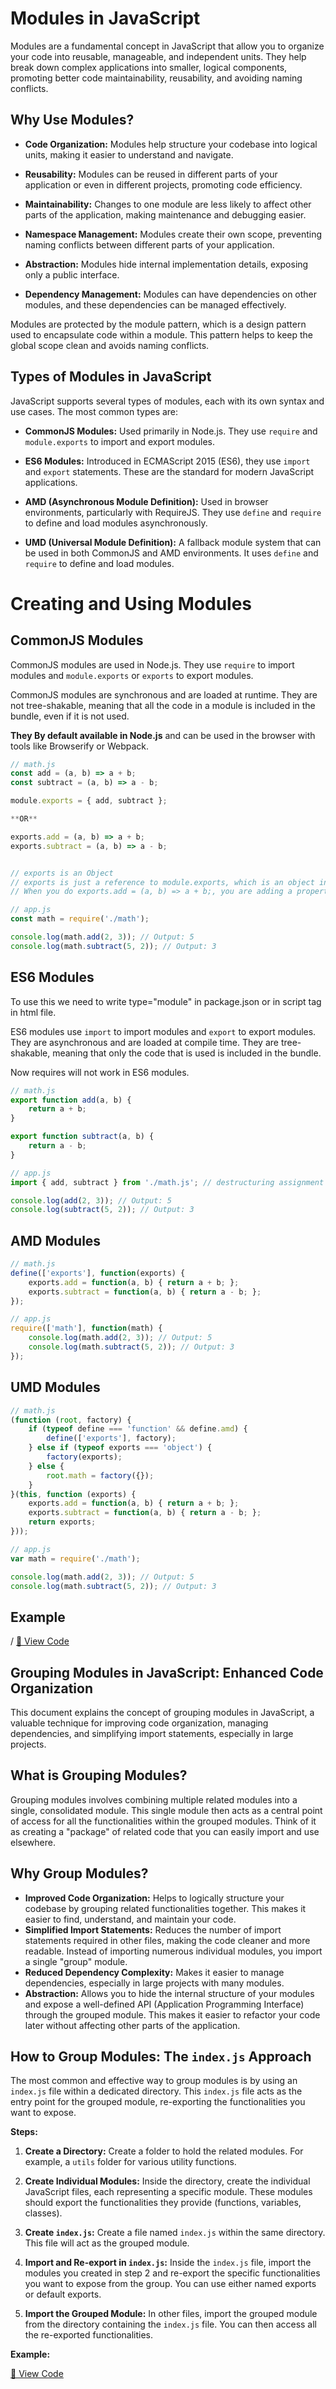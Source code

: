 # Modules in JavaScript

Modules are a fundamental concept in JavaScript that allow you to organize your code into reusable, manageable, and independent units. They help break down complex applications into smaller, logical components, promoting better code maintainability, reusability, and avoiding naming conflicts.

## Why Use Modules?

*   **Code Organization:** Modules help structure your codebase into logical units, making it easier to understand and navigate.
*   **Reusability:** Modules can be reused in different parts of your application or even in different projects, promoting code efficiency.
*   **Maintainability:** Changes to one module are less likely to affect other parts of the application, making maintenance and debugging easier.
*   **Namespace Management:** Modules create their own scope, preventing naming conflicts between different parts of your application.
*   **Abstraction:** Modules hide internal implementation details, exposing only a public interface.

*   **Dependency Management:** Modules can have dependencies on other modules, and these dependencies can be managed effectively.



Modules are protected by the module pattern, which is a design pattern used to encapsulate code within a module. This pattern helps to keep the global scope clean and avoids naming conflicts.


## Types of Modules in JavaScript


JavaScript supports several types of modules, each with its own syntax and use cases. The most common types are:

*   **CommonJS Modules:** Used primarily in Node.js. They use `require` and `module.exports` to import and export modules.

*   **ES6 Modules:** Introduced in ECMAScript 2015 (ES6), they use `import` and `export` statements. These are the standard for modern JavaScript applications.


*   **AMD (Asynchronous Module Definition):** Used in browser environments, particularly with RequireJS. They use `define` and `require` to define and load modules asynchronously.


*   **UMD (Universal Module Definition):** A fallback module system that can be used in both CommonJS and AMD environments. It uses `define` and `require` to define and load modules.





# Creating and Using Modules






## CommonJS Modules
 
CommonJS modules are used in Node.js. They use `require` to import modules and `module.exports` or `exports` to export modules.

CommonJS modules are synchronous and are loaded at runtime. They are not tree-shakable, meaning that all the code in a module is included in the bundle, even if it is not used.

**They By default available in Node.js** and can be used in the browser with tools like Browserify or Webpack.

```javascript
// math.js
const add = (a, b) => a + b;
const subtract = (a, b) => a - b;

module.exports = { add, subtract };

**OR**

exports.add = (a, b) => a + b;
exports.subtract = (a, b) => a - b;


// exports is an Object
// exports is just a reference to module.exports, which is an object in Node.js.
// When you do exports.add = (a, b) => a + b;, you are adding a property to the exports object, not declaring a new variable.

```

```javascript
// app.js
const math = require('./math');

console.log(math.add(2, 3)); // Output: 5
console.log(math.subtract(5, 2)); // Output: 3
```











## ES6 Modules

To use this we need to write type="module" in package.json or in script tag in html file.

ES6 modules use `import` to import modules and `export` to export modules. They are asynchronous and are loaded at compile time. They are tree-shakable, meaning that only the code that is used is included in the bundle.

Now requires will not work in ES6 modules.

```javascript
// math.js
export function add(a, b) {
    return a + b;
}

export function subtract(a, b) {
    return a - b;
}

```

```javascript
// app.js
import { add, subtract } from './math.js'; // destructuring assignment

console.log(add(2, 3)); // Output: 5
console.log(subtract(5, 2)); // Output: 3
```











## AMD Modules

```javascript
// math.js
define(['exports'], function(exports) {
    exports.add = function(a, b) { return a + b; };
    exports.subtract = function(a, b) { return a - b; };
});
```

```javascript
// app.js   
require(['math'], function(math) {
    console.log(math.add(2, 3)); // Output: 5
    console.log(math.subtract(5, 2)); // Output: 3
});
```

## UMD Modules

```javascript
// math.js
(function (root, factory) {
    if (typeof define === 'function' && define.amd) {
        define(['exports'], factory);
    } else if (typeof exports === 'object') {
        factory(exports);
    } else {
        root.math = factory({});
    }
}(this, function (exports) {
    exports.add = function(a, b) { return a + b; };
    exports.subtract = function(a, b) { return a - b; };
    return exports;
}));
```

```javascript
// app.js
var math = require('./math');

console.log(math.add(2, 3)); // Output: 5
console.log(math.subtract(5, 2)); // Output: 3
```

## Example

/ [📜 View Code](./examples/module-example.js)








## Grouping Modules in JavaScript: Enhanced Code Organization

This document explains the concept of grouping modules in JavaScript, a valuable technique for improving code organization, managing dependencies, and simplifying import statements, especially in large projects.

## What is Grouping Modules?

Grouping modules involves combining multiple related modules into a single, consolidated module. This single module then acts as a central point of access for all the functionalities within the grouped modules. Think of it as creating a "package" of related code that you can easily import and use elsewhere.

## Why Group Modules?

*   **Improved Code Organization:** Helps to logically structure your codebase by grouping related functionalities together. This makes it easier to find, understand, and maintain your code.
*   **Simplified Import Statements:** Reduces the number of import statements required in other files, making the code cleaner and more readable.  Instead of importing numerous individual modules, you import a single "group" module.
*   **Reduced Dependency Complexity:** Makes it easier to manage dependencies, especially in large projects with many modules.
*   **Abstraction:**  Allows you to hide the internal structure of your modules and expose a well-defined API (Application Programming Interface) through the grouped module. This makes it easier to refactor your code later without affecting other parts of the application.

## How to Group Modules: The `index.js` Approach

The most common and effective way to group modules is by using an `index.js` file within a dedicated directory. This `index.js` file acts as the entry point for the grouped module, re-exporting the functionalities you want to expose.

**Steps:**

1.  **Create a Directory:** Create a folder to hold the related modules.  For example, a `utils` folder for various utility functions.

2.  **Create Individual Modules:**  Inside the directory, create the individual JavaScript files, each representing a specific module. These modules should export the functionalities they provide (functions, variables, classes).

3.  **Create `index.js`:** Create a file named `index.js` within the same directory. This file will act as the grouped module.

4.  **Import and Re-export in `index.js`:** Inside the `index.js` file, import the modules you created in step 2 and re-export the specific functionalities you want to expose from the group. You can use either named exports or default exports.

5.  **Import the Grouped Module:** In other files, import the grouped module from the directory containing the `index.js` file. You can then access all the re-exported functionalities.

**Example:**

[📜 View Code](./examples/example2/)

